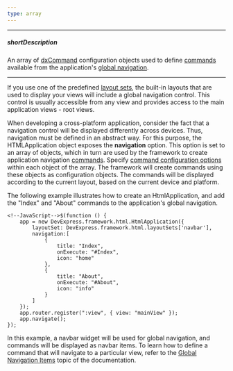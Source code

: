 ```yaml
---
type: array
---
```

---
##### shortDescription
An array of [dxCommand](/api-reference/40%20SPA%20Framework/Markup%20Components/dxCommand '/Documentation/ApiReference/SPA_Framework/Markup_Components/dxCommand/') configuration objects used to define [commands](/concepts/40%20SPA%20Framework/1%20Views%20and%20Layouts/6%20Add%20Commands%20to%20Views.md '/Documentation/Guide/SPA_Framework/Views_and_Layouts/#Add_Commands_to_Views') available from the application's [global navigation](/concepts/40%20SPA%20Framework/13%20Built-in%20Layouts/75%20Global%20Navigation%20Items.md '/Documentation/Guide/SPA_Framework/Built-in_Layouts/#Global_Navigation_Items').

---
If you use one of the predefined [layout sets](/api-reference/40%20SPA%20Framework/HtmlApplication/1%20Configuration/layoutSet.md '/Documentation/ApiReference/SPA_Framework/HtmlApplication/Configuration/#layoutSet'), the built-in layouts that are used to display your views will include a global navigation control. This control is usually accessible from any view and provides access to the main application views - root views.

When developing a cross-platform application, consider the fact that a navigation control will be displayed differently across devices. Thus, navigation must be defined in an abstract way. For this purpose, the HTMLApplication object exposes the **navigation** option. This option is set to an array of objects, which in turn are used by the framework to create application navigation [commands](/concepts/40%20SPA%20Framework/1%20Views%20and%20Layouts/6%20Add%20Commands%20to%20Views.md '/Documentation/Guide/SPA_Framework/Views_and_Layouts/#Add_Commands_to_Views'). Specify [command configuration options](/api-reference/40%20SPA%20Framework/Markup%20Components/dxCommand/1%20Configuration '/Documentation/ApiReference/SPA_Framework/Markup_Components/dxCommand/Configuration/') within each object of the array. The framework will create commands using these objects as configuration objects. The commands will be displayed according to the current layout, based on the current device and platform.

The following example illustrates how to create an HtmlApplication, and add the "Index" and "About" commands to the application's global navigation.

    <!--JavaScript-->$(function () {
        app = new DevExpress.framework.html.HtmlApplication({ 
            layoutSet: DevExpress.framework.html.layoutSets['navbar'],
            navigation:[
                {
                    title: "Index",
                    onExecute: "#Index",
                    icon: "home"
                },
                {
                    title: "About",
                    onExecute: "#About",
                    icon: "info"
                }
            ]
        });
        app.router.register(":view", { view: "mainView" });
        app.navigate();
    });

In this example, a navbar widget will be used for global navigation, and commands will be displayed as navbar items. To learn how to define a command that will navigate to a particular view, refer to the [Global Navigation Items](/concepts/40%20SPA%20Framework/13%20Built-in%20Layouts/75%20Global%20Navigation%20Items.md '/Documentation/Guide/SPA_Framework/Built-in_Layouts/#Global_Navigation_Items') topic of the documentation.